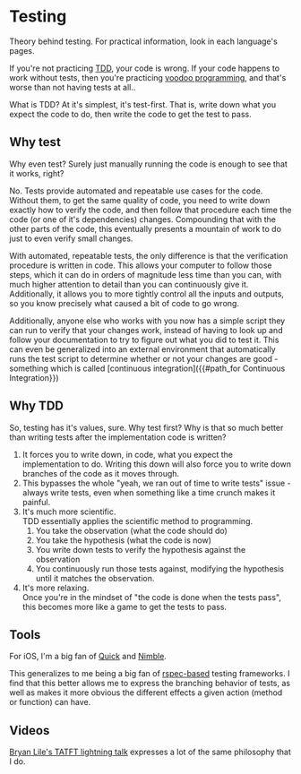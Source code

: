 # Testing

Theory behind testing. For practical information, look in each language's pages.

If you're not practicing [TDD](https://en.wikipedia.org/wiki/Test-driven_development), your code is wrong. If your code happens to work without tests, then you're practicing [voodoo programming](https://en.wikipedia.org/wiki/Voodoo_programming), and that's worse than not having tests at all..

What is TDD? At it's simplest, it's test-first. That is, write down what you expect the code to do, then write the code to get the test to pass.

## Why test

Why even test? Surely just manually running the code is enough to see that it works, right?

No. Tests provide automated and repeatable use cases for the code. Without them, to get the same quality of code, you need to write down exactly how to verify the code, and then follow that procedure each time the code (or one of it's dependencies) changes. Compounding that with the other parts of the code, this eventually presents a mountain of work to do just to even verify small changes.

With automated, repeatable tests, the only difference is that the verification procedure is written in code. This allows your computer to follow those steps, which it can do in orders of magnitude less time than you can, with much higher attention to detail than you can continuously give it. Additionally, it allows you to more tightly control all the inputs and outputs, so you know precisely what caused a bit of code to go wrong.

Additionally, anyone else who works with you now has a simple script they can run to verify that your changes work, instead of having to look up and follow your documentation to try to figure out what you did to test it. This can even be generalized into an external environment that automatically runs the test script to determine whether or not your changes are good - something which is called [continuous integration]({{#path_for Continuous Integration}})

## Why TDD

So, testing has it's values, sure. Why test first? Why is that so much better than writing tests after the implementation code is written?

1. It forces you to write down, in code, what you expect the implementation to do.
   Writing this down will also force you to write down branches of the code as it moves through.
2. This bypasses the whole "yeah, we ran out of time to write tests" issue - always write tests, even when something like a time crunch makes it painful.
3. It's much more scientific.  
   TDD essentially applies the scientific method to programming.
    1. You take the observation (what the code should do)
    2. You take the hypothesis (what the code is now)
    3. You write down tests to verify the hypothesis against the observation
    4. You continuously run those tests against, modifying the hypothesis until it matches the observation.
4. It's more relaxing.  
   Once you're in the mindset of "the code is done when the tests pass", this becomes more like a game to get the tests to pass.

## Tools

For iOS, I'm a big fan of [Quick](https://github.com/quick/Quick/) and [Nimble](https://github.com/quick/Nimble/).

This generalizes to me being a big fan of [rspec-based](https://rspec.info) testing frameworks. I find that this better allows me to express the branching behavior of tests, as well as makes it more obvious the different effects a given action (method or function) can have.

## Videos

[Bryan Lile's TATFT lightning talk](https://www.youtube.com/watch?v=LfmAzLAKKoc) expresses a lot of the same philosophy that I do.
